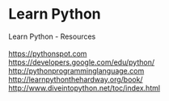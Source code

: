 # Learn Python
Learn Python - Resources <br />
<br />
https://pythonspot.com <br />
https://developers.google.com/edu/python/ <br />
http://pythonprogramminglanguage.com <br />
http://learnpythonthehardway.org/book/ <br />
http://www.diveintopython.net/toc/index.html <br />

